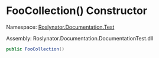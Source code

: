 # FooCollection\(\) Constructor

Namespace: [Roslynator.Documentation.Test](../../README.md)

Assembly: Roslynator\.Documentation\.DocumentationTest\.dll

```csharp
public FooCollection()
```

